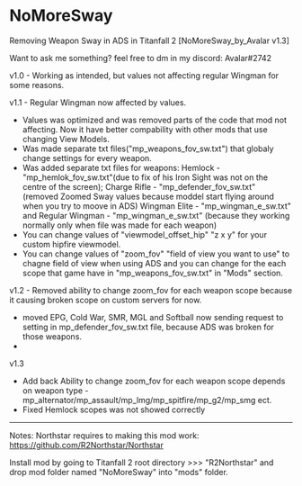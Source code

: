 # NoMoreSway
Removing Weapon Sway in ADS in Titanfall 2
[NoMoreSway_by_Avalar v1.3]

Want to ask me something? feel free to dm in my discord: Avalar#2742

v1.0 - Working as intended, but values not affecting regular Wingman for some reasons.

v1.1 - Regular Wingman now affected by values.
- Values was optimized and was removed parts of the code that mod not affecting. Now it have better compability with other mods that use changing View Models.
- Was made separate txt files("mp_weapons_fov_sw.txt") that globaly change settings for every weapon.
- Was added separate txt files for weapons: Hemlock - "mp_hemlok_fov_sw.txt"(due to fix of his Iron Sight was not on the centre of the screen); 
Charge Rifle - "mp_defender_fov_sw.txt" (removed Zoomed Sway values because moddel start flying around when you try to moove in ADS)
Wingman Elite - "mp_wingman_e_sw.txt" and Regular Wingman - "mp_wingman_e_sw.txt" (because they working normally only when file was made for each weapon)
- You can change values of "viewmodel_offset_hip" "z x y" for your custom hipfire viewmodel.
- You can change values of "zoom_fov" "field of view you want to use" to chagne field of view when using ADS and you can change for the each scope that game have in "mp_weapons_fov_sw.txt" in "Mods" section.

v1.2 - Removed ability to change zoom_fov for each weapon scope because it causing broken scope on custom servers for now.
- moved EPG, Cold War, SMR, MGL and Softball now sending request to setting in mp_defender_fov_sw.txt file, because ADS was broken for those weapons.
- 
v1.3 
- Add back Ability to change zoom_fov for each weapon scope depends on weapon type - mp_alternator/mp_assault/mp_lmg/mp_spitfire/mp_g2/mp_smg ect.
- Fixed Hemlock scopes was not showed correctly
---------------------------------------------------------------------------------------------------------------------------------------------------------------------------------------------------------------

Notes: Northstar requires to making this mod work: https://github.com/R2Northstar/Northstar
     
Install mod by going to Titanfall 2 root directory >>> "R2Northstar" and drop mod folder named "NoMoreSway" into "mods" folder.
